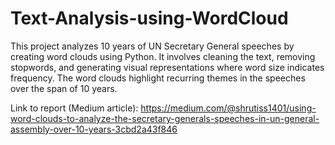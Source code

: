 # Text-Analysis-using-WordCloud
This project analyzes 10 years of UN Secretary General speeches by creating word clouds using Python. It involves cleaning the text, 
removing stopwords, and generating visual representations where word size indicates frequency. 
The word clouds highlight recurring themes in the speeches over the span of 10 years.

Link to report (Medium article): https://medium.com/@shrutiss1401/using-word-clouds-to-analyze-the-secretary-generals-speeches-in-un-general-assembly-over-10-years-3cbd2a43f846
